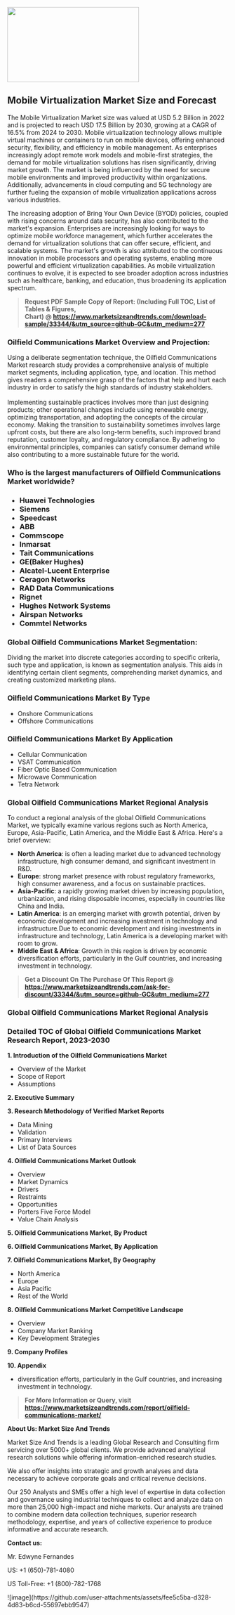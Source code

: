 <p><img class="alignnone size-medium wp-image-20088" src="https://ffe5etoiles.com/wp-content/uploads/2024/12/MST1-300x171.png" alt="" width="300" height="171" /></p><h2>Mobile Virtualization Market Size and Forecast</h2><p>The Mobile Virtualization Market size was valued at USD 5.2 Billion in 2022 and is projected to reach USD 17.5 Billion by 2030, growing at a CAGR of 16.5% from 2024 to 2030. Mobile virtualization technology allows multiple virtual machines or containers to run on mobile devices, offering enhanced security, flexibility, and efficiency in mobile management. As enterprises increasingly adopt remote work models and mobile-first strategies, the demand for mobile virtualization solutions has risen significantly, driving market growth. The market is being influenced by the need for secure mobile environments and improved productivity within organizations. Additionally, advancements in cloud computing and 5G technology are further fueling the expansion of mobile virtualization applications across various industries.</p><p>The increasing adoption of Bring Your Own Device (BYOD) policies, coupled with rising concerns around data security, has also contributed to the market's expansion. Enterprises are increasingly looking for ways to optimize mobile workforce management, which further accelerates the demand for virtualization solutions that can offer secure, efficient, and scalable systems. The market's growth is also attributed to the continuous innovation in mobile processors and operating systems, enabling more powerful and efficient virtualization capabilities. As mobile virtualization continues to evolve, it is expected to see broader adoption across industries such as healthcare, banking, and education, thus broadening its application spectrum.</p></p><blockquote id="" class=""><strong>Request PDF Sample Copy of Report: (Including Full TOC, List of Tables &amp; Figures, Chart)&nbsp;@&nbsp;<strong><a href="https://www.marketsizeandtrends.com/download-sample/33344/&utm_source=github-GC&utm_medium=277" target="_blank">https://www.marketsizeandtrends.com/download-sample/33344/&utm_source=github-GC&utm_medium=277</a></strong></strong></blockquote><h3 id="" class="">Oilfield Communications Market&nbsp;Overview and Projection:</h3><p id="" class="">Using a deliberate segmentation technique, the Oilfield Communications Market research study provides a comprehensive analysis of multiple market segments, including application, type, and location. This method gives readers a comprehensive grasp of the factors that help and hurt each industry in order to satisfy the high standards of industry stakeholders. <br /> <br />Implementing sustainable practices involves more than just designing products; other operational changes include using renewable energy, optimizing transportation, and adopting the concepts of the circular economy. Making the transition to sustainability sometimes involves large upfront costs, but there are also long-term benefits, such improved brand reputation, customer loyalty, and regulatory compliance. By adhering to environmental principles, companies can satisfy consumer demand while also contributing to a more sustainable future for the world.</p><h3 id="" class="">Who is the largest manufacturers of&nbsp;Oilfield Communications Market worldwide?</h3><h3 class=""><p><ul><li>Huawei Technologies </li><li> Siemens </li><li> Speedcast </li><li> ABB </li><li> Commscope </li><li> Inmarsat </li><li> Tait Communications </li><li> GE(Baker Hughes) </li><li> Alcatel-Lucent Enterprise </li><li> Ceragon Networks </li><li> RAD Data Communications </li><li> Rignet </li><li> Hughes Network Systems </li><li> Airspan Networks </li><li> Commtel Networks</li></ul></p></h3><h3 id="" class="">Global&nbsp;Oilfield Communications Market Segmentation:</h3><p id="" class="">Dividing the market into discrete categories according to specific criteria, such type and application, is known as segmentation analysis. This aids in identifying certain client segments, comprehending market dynamics, and creating customized marketing plans.</p><h3 id="" class="">Oilfield Communications Market&nbsp;By Type</h3><p><p><ul><li>Onshore Communications </li><li> Offshore Communications</p></li></ul></p></p><h3 id="" class="">Oilfield Communications Market&nbsp;By Application</h3><p class=""><p><ul><li>Cellular Communication </li><li> VSAT Communication </li><li> Fiber Optic Based Communication </li><li> Microwave Communication </li><li> Tetra Network</li></ul></p></p><h3 id="" class="">Global Oilfield Communications Market Regional Analysis</h3><p id="" class="">To conduct a regional analysis of the global Oilfield Communications Market, we typically examine various regions such as North America, Europe, Asia-Pacific, Latin America, and the Middle East &amp; Africa. Here's a brief overview:</p><ul><li><strong>North America</strong>: is often a leading market due to advanced technology infrastructure, high consumer demand, and significant investment in R&amp;D.</li><li><strong>Europe</strong>: strong market presence with robust regulatory frameworks, high consumer awareness, and a focus on sustainable practices.</li><li><strong>Asia-Pacific</strong>: a rapidly growing market driven by increasing population, urbanization, and rising disposable incomes, especially in countries like China and India.</li><li><strong>Latin America</strong>: is an emerging market with growth potential, driven by economic development and increasing investment in technology and infrastructure.Due to economic development and rising investments in infrastructure and technology, Latin America is a developing market with room to grow.</li><li><strong>Middle East &amp; Africa</strong>: Growth in this region is driven by economic diversification efforts, particularly in the Gulf countries, and increasing investment in technology.</li></ul><blockquote id="" class=""><strong>Get a Discount On The Purchase Of This Report @ <strong><a href="https://www.marketsizeandtrends.com/ask-for-discount/33344/&utm_source=github-GC&utm_medium=277" target="_blank">https://www.marketsizeandtrends.com/ask-for-discount/33344/&utm_source=github-GC&utm_medium=277</a></strong></strong></blockquote><h3 id="" class="">Global Oilfield Communications Market Regional Analysis</h3><h3 id="" class="">Detailed TOC of Global Oilfield Communications Market Research Report, 2023-2030</h3><p id="" class=""><strong>1. Introduction of the Oilfield Communications Market</strong></p><ul><li>Overview of the Market</li><li>Scope of Report</li><li>Assumptions</li></ul><p id="" class=""><strong>2. Executive Summary</strong></p><p id="" class=""><strong>3. Research Methodology of Verified Market Reports</strong></p><ul><li>Data Mining</li><li>Validation</li><li>Primary Interviews</li><li>List of Data Sources</li></ul><p id="" class=""><strong>4. Oilfield Communications Market Outlook</strong></p><ul><li>Overview</li><li>Market Dynamics</li><li>Drivers</li><li>Restraints</li><li>Opportunities</li><li>Porters Five Force Model</li><li>Value Chain Analysis</li></ul><p id="" class=""><strong>5. Oilfield Communications Market, By Product</strong></p><p id="" class=""><strong>6. Oilfield Communications Market, By Application</strong></p><p id="" class=""><strong>7. Oilfield Communications Market, By Geography</strong></p><ul><li>North America</li><li>Europe</li><li>Asia Pacific</li><li>Rest of the World</li></ul><p id="" class=""><strong>8. Oilfield Communications Market Competitive Landscape</strong></p><ul><li>Overview</li><li>Company Market Ranking</li><li>Key Development Strategies</li></ul><p id="" class=""><strong>9. Company Profiles</strong></p><p id="" class=""><strong>10. Appendix</strong></p><ul><li>diversification efforts, particularly in the Gulf countries, and increasing investment in technology.</li></ul><blockquote id="" class=""><strong>For More Information or Query, visit <strong><strong><a href="https://www.marketsizeandtrends.com/report/oilfield-communications-market/" target="_blank">https://www.marketsizeandtrends.com/report/oilfield-communications-market/</a></strong></strong></strong></blockquote><p id="" class=""><strong>About Us: Market Size And Trends</strong></p><p id="" class="">Market Size And Trends is a leading Global Research and Consulting firm servicing over 5000+ global clients. We provide advanced analytical research solutions while offering information-enriched research studies.</p><p id="" class="">We also offer insights into strategic and growth analyses and data necessary to achieve corporate goals and critical revenue decisions.</p><p id="" class="">Our 250 Analysts and SMEs offer a high level of expertise in data collection and governance using industrial techniques to collect and analyze data on more than 25,000 high-impact and niche markets. Our analysts are trained to combine modern data collection techniques, superior research methodology, expertise, and years of collective experience to produce informative and accurate research.</p><p id="" class=""><strong>Contact us:</strong></p><p id="" class="">Mr. Edwyne Fernandes</p><p id="" class="">US: +1 (650)-781-4080</p><p id="" class="">US Toll-Free: +1 (800)-782-1768</p>
![image](https://github.com/user-attachments/assets/fee5c5ba-d328-4d83-b6cd-55697ebb9547)
